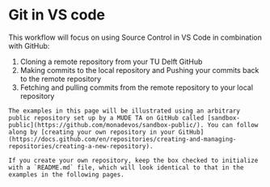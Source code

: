 # Git in VS code

This workflow will focus on using Source Control in VS Code in combination with GitHub:
1. Cloning a remote repository from your TU Delft GitHub
2. Making commits to the local repository and Pushing your commits back to the remote repository
3. Fetching and pulling commits from the remote repository to your local repository


```{note}
The examples in this page will be illustrated using an arbitrary public repository set up by a MUDE TA on GitHub called [sandbox-public](https://github.com/monadevos/sandbox-public/). You can follow along by [creating your own repository in your GitHub](https://docs.github.com/en/repositories/creating-and-managing-repositories/creating-a-new-repository).

If you create your own repository, keep the box checked to initialize with a `README.md` file, which will look identical to that in the examples in the following pages.
```